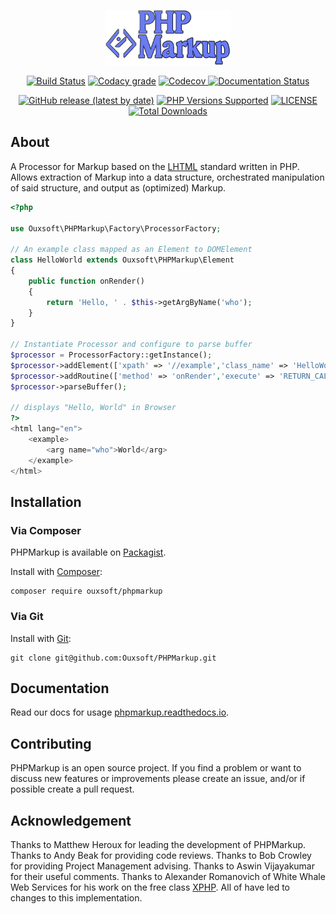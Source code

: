 <p align="center"><img src="https://github.com/Ouxsoft/PHPMarkup/raw/master/docs/logo.jpg" width="200"></p>

<p align="center">
    <a href="https://travis-ci.com/github/Ouxsoft/PHPMarkup"><img src="https://api.travis-ci.com/Ouxsoft/PHPMarkup.svg?branch=master&status=passed" alt="Build Status"></a>
    <a href="https://app.codacy.com/gh/Ouxsoft/PHPMarkup?utm_source=github.com&utm_medium=referral&utm_content=Ouxsoft/PHPMarkup&utm_campaign=Badge_Grade_Dashboard"><img alt="Codacy grade" src="https://img.shields.io/codacy/grade/86210d48e2ca45e497be865ace8a4029"></a>
    <a href="https://codecov.io/gh/Ouxsoft/PHPMarkup"> <img alt="Codecov" src="https://img.shields.io/codecov/c/github/Ouxsoft/phpmarkup"> </a> 
    <a href="https://phpmarkup.readthedocs.io/en/latest/?badge=latest"><img src="https://readthedocs.org/projects/phpmarkup/badge/?version=latest" alt="Documentation Status"></a> 
</p>

<p align="center">
    <a href="https://packagist.org/packages/Ouxsoft/phpmarkup"><img alt="GitHub release (latest by date)" src="https://img.shields.io/github/v/release/Ouxsoft/phpmarkup"></a> 
    <a href="#tada-php-support" title="PHP Versions Supported"><img alt="PHP Versions Supported" src="https://img.shields.io/badge/php-7.3%20to%207.4-777bb3.svg?logo=php&logoColor=white&labelColor=555555"></a>  
    <a href="https://github.com/Ouxsoft/phpmarkup/blob/master/LICENSE" title="license"><img alt="LICENSE" src="https://img.shields.io/badge/license-MIT-428f7e.svg?logo=open%20source%20initiative&logoColor=white&labelColor=555555"></a>
    <a href="https://packagist.org/packages/Ouxsoft/phpmarkup"><img src="https://poser.pugx.org/Ouxsoft/phpmarkup/downloads" alt="Total Downloads"></a>
</p>

## About

A Processor for Markup based on the [LHTML](https://github.com/Ouxsoft/LHTML) standard written in PHP. 
Allows extraction of Markup into a data structure, orchestrated manipulation of said structure, and output as 
(optimized) Markup. 

```php
<?php

use Ouxsoft\PHPMarkup\Factory\ProcessorFactory;

// An example class mapped as an Element to DOMElement
class HelloWorld extends Ouxsoft\PHPMarkup\Element
{
    public function onRender()
    {
        return 'Hello, ' . $this->getArgByName('who');
    }
}

// Instantiate Processor and configure to parse buffer
$processor = ProcessorFactory::getInstance();
$processor->addElement(['xpath' => '//example','class_name' => 'HelloWorld']);
$processor->addRoutine(['method' => 'onRender','execute' => 'RETURN_CALL']);
$processor->parseBuffer();

// displays "Hello, World" in Browser
?>
<html lang="en">
    <example>
        <arg name="who">World</arg>
    </example>
</html>
```

## Installation

### Via Composer
PHPMarkup is available on [Packagist](https://packagist.org/packages/Ouxsoft/livingMarkup).

Install with [Composer](https://getcomposer.org/download/):
```shell script
composer require ouxsoft/phpmarkup
```

### Via Git
Install with [Git](https://git-scm.com/):
```shell script
git clone git@github.com:Ouxsoft/PHPMarkup.git
```

## Documentation
Read our docs for usage [phpmarkup.readthedocs.io](https://phpmarkup.readthedocs.io).

## Contributing
PHPMarkup is an open source project. If you find a problem or want to discuss new features or improvements
please create an issue, and/or if possible create a pull request.

## Acknowledgement
Thanks to Matthew Heroux for leading the development of PHPMarkup. 
Thanks to Andy Beak for providing code reviews. 
Thanks to Bob Crowley for providing Project Management advising. 
Thanks to Aswin Vijayakumar for their useful comments. 
Thanks to Alexander Romanovich of White Whale Web Services for his work on the free class 
[XPHP](http://technologies.whitewhale.net/xphp/).
All of have led to changes to this implementation.
